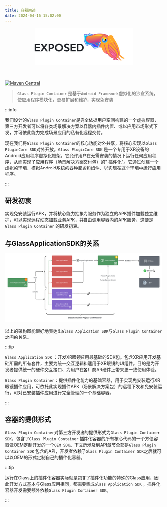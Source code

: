 ```yaml
---
title: 容器阐述
date: 2024-04-16 15:02:00
---
```


<div align="center">
<img  align="center" src="./introduce.assets/logo.png" alt="Exposed" width="315" /></div>
<br>
<br>

[![Maven Central](https://maven-badges.herokuapp.com/maven-central/org.jetbrains.exposed/exposed-core/badge.svg)](https://maven-badges.herokuapp.com/maven-central/org.jetbrains.exposed/exposed-core)

> `Glass Plugin Container` 是基于`Android Framework`虚拟化的沙盒系统，使应用程序模块化，更易扩展和维护，实现免安装

:::info

我们设计的`Glass Plugin Container`是完全依据⽤户空间构建的⼀个虚拟容器，第三方开发者可以将各类场景解决⽅案以容器内插件内置、或以应⽤市场形式下发，并可依此能⼒完成场景应⽤的私有化远程交付。

现在我们将`Glass Plugin Container`的核心功能对外共享，将核心实现以`Glass PluginCore SDK`对外开放。`Glass PluginCore SDK`
是一个专用于XR设备的Android应用程序虚拟化框架，它允许用户在无需安装的情况下运行任何应用程序，从而实现了应用程序（场景解决方案交付包）的"
插件化"。它通过创建一个虚拟的环境，模拟Android系统的各种服务和组件，以实现在这个环境中运行应用程序。

:::

## 研发初衷

实现免安装运行APK，并将核心能力抽象为服务作为独立的APK插件加载独立维护，可以实现远程动态加载业务APK，并自由调用容器内的APK服务，这便是`Glass Plugin Container`
的研发初衷。

## 与GlassApplicationSDK的关系

![image-20240418181504552](./overview_pluggable_container.assets/image-20240418181504552.png)

以上的架构图能很好地表达出`Glass Application SDK`与`Glass Plugin Container`之间的关系。

:::tip

`Glass Application SDK`
：开发XR眼镜应用最基础的SDK包。包含XR应用开发基础所需的所有套件，主要为统一交互逻辑和适用于XR眼镜的UI组件。目的是为开发者提供统一的硬件交互接口、为用户在各厂商AR硬件上带来更一致使用体验。

`Glass Plugin Container`：提供插件化能力的基础容器，用于实现免安装运行XR眼镜插件应用，可依托此实现插件APK（场景解决方案包）的远程下发和免安装运行，可对已安装插件应用进行完全管理的一个基础容器。

:::

## 容器的提供形式

`Glass Plugin Container`对第三方开发者的提供形式为`Glass Plugin Container SDK`，包含了`Glass Plugin Container`
插件化容器的所有核心代码的一个方便容器做OEM定制开发的一个`OEM SDK`。下文所涉及到API章节全部是`Glass Plugin Container SDK`
包含的API，开发者依赖了`Glass Plugin Container SDK`之后就可以以OEM的形式定制自己的插件化容器。

:::tip

运行在Glass上的插件化容器实际就是包含了插件化功能的特殊的Glass应用，因此开发方式基本与Glass应用相同，都需要集成`Glass Application SDK`
，插件化容器开发需要额外依赖`Glass Plugin Container SDK`。

:::



